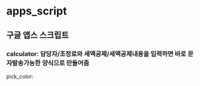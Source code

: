 # apps_script
## 구글 앱스 스크립트

### calculator: 담당자/조정료와 세액공제/세액공제내용을 입력하면 바로 문자발송가능한 양식으로 만들어줌
pick_color:
